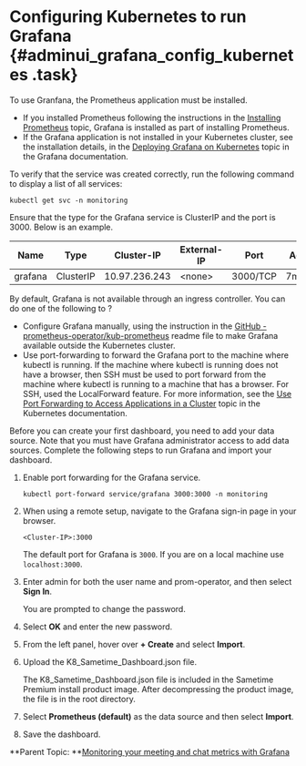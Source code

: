 # Configuring Kubernetes to run Grafana {#adminui_grafana_config_kubernetes .task}

To use Granfana, the Prometheus application must be installed.

-   If you installed Prometheus following the instructions in the [Installing Prometheus](installation_prometheus.md) topic, Grafana is installed as part of installing Prometheus.
-   If the Grafana application is not installed in your Kubernetes cluster, see the installation details, in the [Deploying Grafana on Kubernetes](https://grafana.com/docs/grafana/latest/setup-grafana/installation/kubernetes/) topic in the Grafana documentation.

To verify that the service was created correctly, run the following command to display a list of all services:

```
kubectl get svc -n monitoring
```

Ensure that the type for the Grafana service is ClusterIP and the port is 3000. Below is an example.

|Name|Type|Cluster-IP|External-IP|Port|Age|
|----|----|----------|-----------|----|---|
|grafana|ClusterIP|10.97.236.243|<none\>|3000/TCP|7m2s|

By default, Grafana is not available through an ingress controller. You can do one of the following to ?

-   Configure Grafana manually, using the instruction in the [GitHub - prometheus-operator/kub-prometheus](https://github.com/prometheus-operator/kube-prometheus) readme file to make Grafana available outside the Kubernetes cluster.
-   Use port-forwarding to forward the Grafana port to the machine where kubectl is running. If the machine where kubectl is running does not have a browser, then SSH must be used to port forward from the machine where kubectl is running to a machine that has a browser. For SSH, used the LocalForward feature. For more information, see the [Use Port Forwarding to Access Applications in a Cluster](https://kubernetes.io/docs/tasks/access-application-cluster/port-forward-access-application-cluster.html) topic in the Kubernetes documentation.

Before you can create your first dashboard, you need to add your data source. Note that you must have Grafana administrator access to add data sources. Complete the following steps to run Grafana and import your dashboard.

1.  Enable port forwarding for the Grafana service.

    ``` {#codeblock_apz_1hd_nvb}
    kubectl port-forward service/grafana 3000:3000 -n monitoring
    ```

2.  When using a remote setup, navigate to the Grafana sign-in page in your browser.

    ``` {#codeblock_s5j_gpz_lvb}
    <Cluster-IP>:3000
    ```

    The default port for Grafana is `3000`. If you are on a local machine use `localhost:3000`.

3.  Enter admin for both the user name and prom-operator, and then select **Sign In**.

    You are prompted to change the password.

4.  Select **OK** and enter the new password.

5.  From the left panel, hover over **+ Create** and select **Import**.

6.  Upload the K8\_Sametime\_Dashboard.json file.

    The K8\_Sametime\_Dashboard.json file is included in the Sametime Premium install product image. After decompressing the product image, the file is in the root directory.

7.  Select **Prometheus \(default\)** as the data source and then select **Import**.

8.  Save the dashboard.


**Parent Topic: **[Monitoring your meeting and chat metrics with Grafana](adminui_grafana_overview.md)

